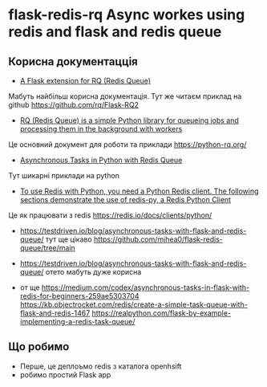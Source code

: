 # flask-redis-rq Async workes using redis and  flask and redis queue

## Корисна документацція

-  [A Flask extension for RQ (Redis Queue)](https://flask-rq2.readthedocs.io/en/latest/)

Мабуть найбільш корисна документація. Тут же читаєм приклад на github https://github.com/rq/Flask-RQ2

- [RQ (Redis Queue) is a simple Python library for queueing jobs and processing them in the background with workers](https://github.com/rq/rq)

Це основний документ для роботи та приклади https://python-rq.org/


- [Asynchronous Tasks in Python with Redis Queue](https://www.twilio.com/blog/asynchronous-tasks-in-python-with-redis-queue)

Тут шикарні приклади на python


- [To use Redis with Python, you need a Python Redis client. The following sections demonstrate the use of redis-py, a Redis Python Client](https://docs.redis.com/latest/rs/references/client_references/client_python/)

Це як працювати з redis https://redis.io/docs/clients/python/



- https://testdriven.io/blog/asynchronous-tasks-with-flask-and-redis-queue/
тут  ще цікаво https://github.com/mjhea0/flask-redis-queue/tree/main


- https://testdriven.io/blog/asynchronous-tasks-with-flask-and-redis-queue/ 
отето мабуть дуже корисна

- от ще
https://medium.com/codex/asynchronous-tasks-in-flask-with-redis-for-beginners-259ae5303704
https://kb.objectrocket.com/redis/create-a-simple-task-queue-with-flask-and-redis-1467
https://realpython.com/flask-by-example-implementing-a-redis-task-queue/
## Що робимо

- Перше, це деплоъмо redis з каталога openhsift
- робимо простий Flask app
